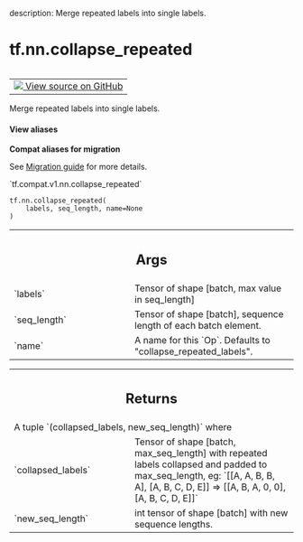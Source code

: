 description: Merge repeated labels into single labels.

<div itemscope itemtype="http://developers.google.com/ReferenceObject">
<meta itemprop="name" content="tf.nn.collapse_repeated" />
<meta itemprop="path" content="Stable" />
</div>

# tf.nn.collapse_repeated

<!-- Insert buttons and diff -->

<table class="tfo-notebook-buttons tfo-api nocontent" align="left">
<td>
  <a target="_blank" href="https://github.com/tensorflow/tensorflow/blob/r2.4/tensorflow/python/ops/ctc_ops.py#L1065-L1126">
    <img src="https://www.tensorflow.org/images/GitHub-Mark-32px.png" />
    View source on GitHub
  </a>
</td>
</table>



Merge repeated labels into single labels.

<section class="expandable">
  <h4 class="showalways">View aliases</h4>
  <p>
<b>Compat aliases for migration</b>
<p>See
<a href="https://www.tensorflow.org/guide/migrate">Migration guide</a> for
more details.</p>
<p>`tf.compat.v1.nn.collapse_repeated`</p>
</p>
</section>

<pre class="devsite-click-to-copy prettyprint lang-py tfo-signature-link">
<code>tf.nn.collapse_repeated(
    labels, seq_length, name=None
)
</code></pre>



<!-- Placeholder for "Used in" -->


<!-- Tabular view -->
 <table class="responsive fixed orange">
<colgroup><col width="214px"><col></colgroup>
<tr><th colspan="2"><h2 class="add-link">Args</h2></th></tr>

<tr>
<td>
`labels`
</td>
<td>
Tensor of shape [batch, max value in seq_length]
</td>
</tr><tr>
<td>
`seq_length`
</td>
<td>
Tensor of shape [batch], sequence length of each batch element.
</td>
</tr><tr>
<td>
`name`
</td>
<td>
A name for this `Op`. Defaults to "collapse_repeated_labels".
</td>
</tr>
</table>



<!-- Tabular view -->
 <table class="responsive fixed orange">
<colgroup><col width="214px"><col></colgroup>
<tr><th colspan="2"><h2 class="add-link">Returns</h2></th></tr>
<tr class="alt">
<td colspan="2">
A tuple `(collapsed_labels, new_seq_length)` where
</td>
</tr>
<tr>
<td>
`collapsed_labels`
</td>
<td>
Tensor of shape [batch, max_seq_length] with repeated
labels collapsed and padded to max_seq_length, eg:
`[[A, A, B, B, A], [A, B, C, D, E]] => [[A, B, A, 0, 0], [A, B, C, D, E]]`
</td>
</tr><tr>
<td>
`new_seq_length`
</td>
<td>
int tensor of shape [batch] with new sequence lengths.
</td>
</tr>
</table>

